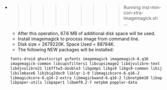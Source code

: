 * >>>>>>>>> Running inst-min-con-xtra-imagemagick.sh ...
  * After this operation, 67.6 MB of additional disk space will be used.
  * Install imagemagick to process image from command line.
  * Disk size = 2679220K. Space Used = 88784K.
  * The following NEW packages will be installed:
  ```bash
  fonts-droid ghostscript gsfonts imagemagick imagemagick-6.q16
  imagemagick-common libcupsfilters1 libcupsimage2 libdjvulibre-text
  libdjvulibre21 libfftw3-double3 libgomp1 libgs9 libgs9-common libijs-0.35
  libilmbase6 libjbig2dec0 liblqr-1-0 libmagickcore-6.q16-2
  libmagickcore-6.q16-2-extra libmagickwand-6.q16-2 libnetpbm10 libopenexr6
  libpaper-utils libpaper1 libwmf0.2-7 netpbm poppler-data
  ```
